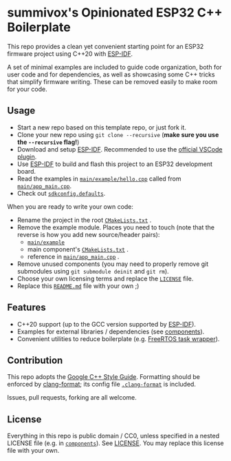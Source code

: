 # summivox's Opinionated ESP32 C++ Boilerplate

This repo provides a clean yet convenient starting point for an ESP32 firmware project using C++20 with [ESP-IDF][].

A set of minimal examples are included to guide code organization, both for user code and for dependencies,
as well as showcasing some C++ tricks that simplify firmware writing. These can be removed easily to make room for your code.


## Usage

- Start a new repo based on this template repo, or just fork it.
- Clone your new repo using `git clone --recursive` (**make sure you use the `--recursive` flag!**)
- Download and setup [ESP-IDF][]. Recommended to use the [official VSCode plugin][ESP-IDF-vscode].
- Use [ESP-IDF][] to build and flash this project to an ESP32 development board.
- Read the examples in [`main/example/hello.cpp`](./main/example/hello.cpp) called from [`main/app_main.cpp`](./main/app_main.cpp).
- Check out [`sdkconfig.defaults`](./sdkconfig.defaults).

When you are ready to write your own code:

- Rename the project in the root [`CMakeLists.txt`](./CMakeLists.txt) .
- Remove the example module. Places you need to touch (note that the reverse is how you add new source/header pairs):
    - [`main/example`](./main/example)
    - main component's [`CMakeLists.txt`](./main/CMakeLists.txt) .
    - reference in [`main/app_main.cpp`](./main/app_main.cpp) .
- Remove unused components (you may need to properly remove git submodules using `git submodule deinit` and `git rm`).
- Choose your own licensing terms and replace the [`LICENSE`](./LICENSE) file.
- Replace this [`README.md`](./README.md) file with your own ;)

## Features

- C++20 support (up to the GCC version supported by [ESP-IDF][]).
- Examples for external libraries / dependencies (see [components](./components)).
- Convenient utilities to reduce boilerplate (e.g. [FreeRTOS task wrapper](./main/common/task.hpp)). 


## Contribution

This repo adopts the [Google C++ Style Guide][gcpp].
Formatting should be enforced by [clang-format][]; its config file [`.clang-format`](.clang-format) is included.

Issues, pull requests, forking are all welcome.


## License

Everything in this repo is public domain / CC0, unless specified in a nested LICENSE file (e.g. in [`components`](./components)).
See [LICENSE](./LICENSE). You may replace this license file with your own.


[ESP-IDF]: https://github.com/espressif/esp-idf
[ESP-IDF-vscode]: https://marketplace.visualstudio.com/items?itemName=espressif.esp-idf-extension
[gcpp]: https://google.github.io/styleguide/cppguide.html
[clang-format]: https://clang.llvm.org/docs/ClangFormat.html
